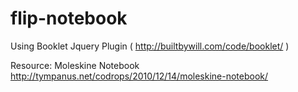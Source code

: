 # flip-notebook

Using Booklet Jquery Plugin ( http://builtbywill.com/code/booklet/ )

Resource: Moleskine Notebook
http://tympanus.net/codrops/2010/12/14/moleskine-notebook/

